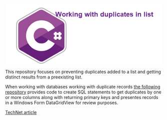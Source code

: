 ![qqq](assets/csharp_logo_1.png)

This repository focuses on preventing duplicates added to a list and getting distinct results from a preexisting list.

When working with databases working with duplicate records [the following repository](https://github.com/karenpayneoregon/SqlServerFindDuplicateRecords) provides code to create SQL statements to get duplicates by one or more columns along with returning primary keys and presentes records in a Windows Form DataGridView for review purposes.

[TechNet article](http://example.com)